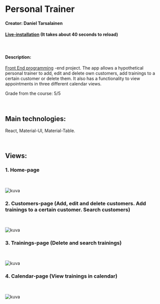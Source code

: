 # Personal Trainer

#### Creator: Daniel Tarsalainen

#### [Live-installation](https://personaltrainer-application.herokuapp.com/home) (It takes about 40 seconds to reload)

</br>

#### Description:
[Front End programming](https://opinto-opas.haaga-helia.fi/course_unit/SWD4TF022) -end project. The app allows a hypothetical personal trainer to add, edit and delete own customers, add trainings to a certain customer or delete them. It also has a functionality to view appointments in three different calendar views.

Grade from the course: 5/5

</br>

## Main technologies: 
React, Material-UI, Material-Table.

</br>

## Views:

### 1. Home-page
</br>

 ![kuva](https://user-images.githubusercontent.com/77921212/160376735-b2f4ea36-a2e6-45f9-9e22-fdbd83a4870f.png)
 
 ### 2. Customers-page (Add, edit and delete customers. Add trainings to a certain customer. Search customers)
</br>

![kuva](https://user-images.githubusercontent.com/77921212/160377655-878a05db-c082-45c4-bcca-c4811471eed6.png)

### 3. Trainings-page (Delete and search trainings)
</br>

![kuva](https://user-images.githubusercontent.com/77921212/160377891-4e1e7ee8-c994-45b8-8059-cd6dde3d7424.png)

### 4. Calendar-page (View trainings in calendar)
</br>

![kuva](https://user-images.githubusercontent.com/77921212/160378291-bef57216-c7f5-4061-aec0-f1dad9d50047.png)

